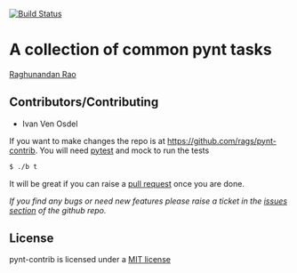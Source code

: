 [![Build Status](https://travis-ci.org/rags/pynt-contrib.png?branch=master)](https://travis-ci.org/rags/pynt)

A collection of common pynt tasks
=================================

[Raghunandan Rao](https://github.com/rags)


## Contributors/Contributing


* Ivan Ven Osdel


If you want to make changes the repo is at https://github.com/rags/pynt-contrib. You will need [pytest](http://www.pytest.org) and mock to run the tests

```bash
$ ./b t
```

It will be great if you can raise a [pull request](https://help.github.com/articles/using-pull-requests) once you are done.

*If you find any bugs or need new features please raise a ticket in the [issues section](https://github.com/rags/pynt-contrib/issues) of the github repo.*
    
## License

pynt-contrib is licensed under a [MIT license](http://opensource.org/licenses/MIT)
